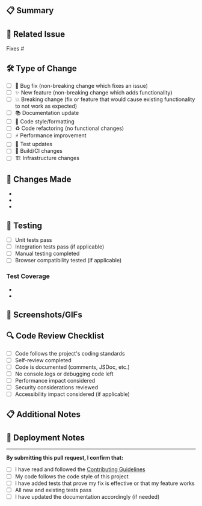 ## 📋 Summary

<!-- Provide a brief description of the changes in this PR -->

## 🔗 Related Issue

<!-- Link to the issue this PR addresses (if applicable) -->

Fixes #<!-- issue number -->

## 🛠️ Type of Change

<!-- Mark the relevant option with an "x" -->

- [ ] 🐛 Bug fix (non-breaking change which fixes an issue)
- [ ] ✨ New feature (non-breaking change which adds functionality)
- [ ] 💥 Breaking change (fix or feature that would cause existing functionality to not work as expected)
- [ ] 📚 Documentation update
- [ ] 🎨 Code style/formatting
- [ ] ♻️ Code refactoring (no functional changes)
- [ ] ⚡ Performance improvement
- [ ] 🧪 Test updates
- [ ] 🔧 Build/CI changes
- [ ] 🏗️ Infrastructure changes

## 📝 Changes Made

<!-- Describe the changes made in this PR -->

-
-
-

## 🧪 Testing

<!-- Describe the testing you've done -->

- [ ] Unit tests pass
- [ ] Integration tests pass (if applicable)
- [ ] Manual testing completed
- [ ] Browser compatibility tested (if applicable)

### Test Coverage

<!-- If applicable, describe what tests were added or modified -->

-
-

## 📸 Screenshots/GIFs

<!-- If applicable, add screenshots or GIFs to demonstrate the changes -->

## 🔍 Code Review Checklist

<!-- For reviewers and the author to verify -->

- [ ] Code follows the project's coding standards
- [ ] Self-review completed
- [ ] Code is documented (comments, JSDoc, etc.)
- [ ] No console.logs or debugging code left
- [ ] Performance impact considered
- [ ] Security considerations reviewed
- [ ] Accessibility impact considered (if applicable)

## 📋 Additional Notes

<!-- Any additional information, context, or considerations -->

## 🚀 Deployment Notes

<!-- Any special deployment considerations or steps -->

---

**By submitting this pull request, I confirm that:**

- [ ] I have read and followed the [Contributing Guidelines](../CONTRIBUTING.md)
- [ ] My code follows the code style of this project
- [ ] I have added tests that prove my fix is effective or that my feature works
- [ ] All new and existing tests pass
- [ ] I have updated the documentation accordingly (if needed)
